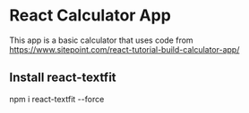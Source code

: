# React Calculator App
This app is a basic calculator that uses code from https://www.sitepoint.com/react-tutorial-build-calculator-app/

## Install react-textfit
npm i react-textfit --force
